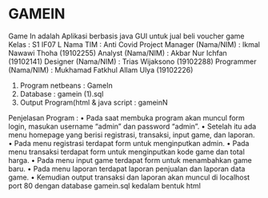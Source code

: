 # GAMEIN
Game In adalah Aplikasi berbasis java GUI untuk jual beli voucher game
Kelas				: S1 IF07 L
Nama TIM			: Anti Covid
Project Manager (Nama/NIM)	: Ikmal Nawawi Thoha (19102255)
Analyst (Nama/NIM)		: Akbar Nur Ichfan (19102141)
Designer (Nama/NIM)		: Trias Wijaksono (19102288)
Programmer (Nama/NIM)	: Mukhamad Fatkhul Allam Ulya (19102226)

1.	Program netbeans : GameIn
2.	Database : gamein (1).sql
3.	Output Program(html & java script : gameinN

Penjelasan Program :
•	Pada saat membuka program akan muncul form login, masukan username “admin” dan password “admin”. 
•	Setelah itu ada menu homepage yang berisi registrasi, transaksi, input game, dan laporan. 
•	Pada menu registrasi terdapat form untuk menginputkan admin. 
•	Pada menu transaksi terdapat form untuk menginputkan kode game dan total harga. 
•	Pada menu input game terdapat form untuk menambahkan game baru. 
•	Pada menu laporan terdapat laporan penjualan dan laporan data game.
•	Kemudian output transaksi dan laporan akan muncul di localhost port 80 dengan database gamein.sql kedalam bentuk html
